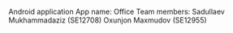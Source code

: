 Android application
App name: Office
Team members: 
Sadullaev Mukhammadaziz (SE12708)
Oxunjon Maxmudov (SE12955)
